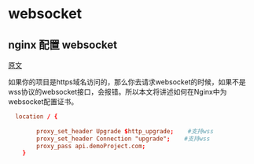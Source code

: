 # websocket

## nginx 配置 websocket

[原文](https://www.jianshu.com/p/99e09cd896d4)

如果你的项目是https域名访问的，那么你去请求websocket的时候，如果不是wss协议的websocket接口，会报错。所以本文将讲述如何在Nginx中为websocket配置证书。



```conf
  location / {
        
        proxy_set_header Upgrade $http_upgrade;    #支持wss
        proxy_set_header Connection "upgrade";    #支持wss
        proxy_pass api.demoProject.com;
    }
```

